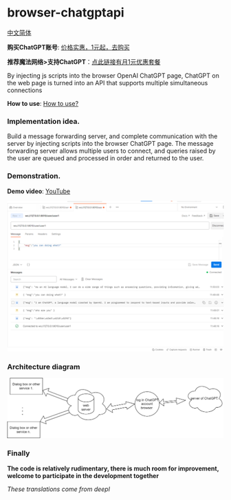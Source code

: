 # browser-chatgptapi

[中文简体](README_zh.md)  

**购买ChatGPT账号**: [价格实惠，1元起，去购买](https://xx025.github.io/z9c3c4)

**推荐魔法网络>支持ChatGPT**：[点此链接有月1元优惠套餐](https://xx025.github.io/773ycd9u) 




By injecting js scripts into the browser OpenAI ChatGPT page, ChatGPT on the web page is turned into an API that supports multiple simultaneous connections

**How to use**: [How to use?](wiki/how-to-use.md)


### Implementation idea.

Build a message forwarding server, and complete communication with the server by injecting scripts into the browser ChatGPT page. The message forwarding server allows multiple users to connect, and queries raised by the user are queued and processed in order and returned to the user.

### Demonstration.

**Demo video**: [YouTube](https://www.youtube.com/embed/o4SETVDbaEY)

![image](imgs/api_test.png)



### Architecture diagram

![architecture-diagram.png](imgs/en_architecture-diagram.png)



### Finally

**The code is relatively rudimentary, there is much room for improvement, welcome to participate in the development together**





*These translations come from deepl*

